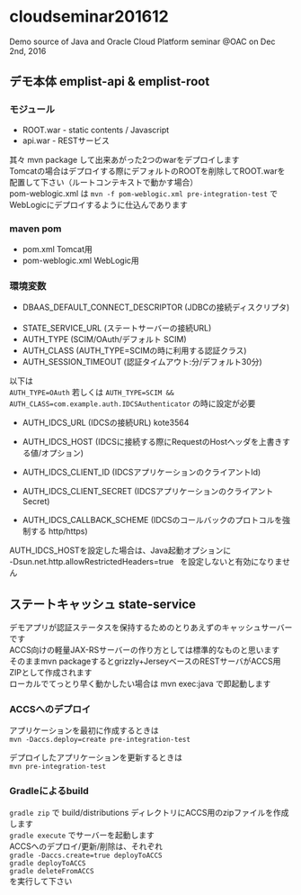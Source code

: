 # cloudseminar201612
Demo source of Java and Oracle Cloud Platform seminar @OAC on Dec 2nd, 2016

## **デモ本体 emplist-api & emplist-root**

### モジュール
* ROOT.war - static contents / Javascript
* api.war - RESTサービス

其々 mvn package して出来あがった2つのwarをデプロイします  
Tomcatの場合はデプロイする際にデフォルトのROOTを削除してROOT.warを配置して下さい（ルートコンテキストで動かす場合）  
pom-weblogic.xml は `mvn -f pom-weblogic.xml pre-integration-test` でWebLogicにデプロイするように仕込んであります

### maven pom
* pom.xml Tomcat用
* pom-weblogic.xml WebLogic用


### 環境変数
* DBAAS_DEFAULT_CONNECT_DESCRIPTOR (JDBCの接続ディスクリプタ)  
* STATE_SERVICE_URL (ステートサーバーの接続URL)  
* AUTH_TYPE (SCIM/OAuth/デフォルト SCIM)  
* AUTH_CLASS (AUTH_TYPE=SCIMの時に利用する認証クラス)  
* AUTH_SESSION_TIMEOUT (認証タイムアウト:分/デフォルト30分)  

以下は  
`AUTH_TYPE=OAuth` 若しくは
`AUTH_TYPE=SCIM
&& AUTH_CLASS=com.example.auth.IDCSAuthenticator`
の時に設定が必要  
* AUTH_IDCS_URL (IDCSの接続URL)  kote3564

* AUTH_IDCS_HOST (IDCSに接続する際にRequestのHostヘッダを上書きする値/オプション)  
* AUTH_IDCS_CLIENT_ID (IDCSアプリケーションのクライアントId)  
* AUTH_IDCS_CLIENT_SECRET (IDCSアプリケーションのクライアントSecret)  
* AUTH_IDCS_CALLBACK_SCHEME (IDCSのコールバックのプロトコルを強制する http/https)  

AUTH_IDCS_HOSTを設定した場合は、Java起動オプションに  
-Dsun.net.http.allowRestrictedHeaders=true  
を設定しないと有効になりません

## **ステートキャッシュ state-service**

デモアプリが認証ステータスを保持するためのとりあえずのキャッシュサーバーです  
ACCS向けの軽量JAX-RSサーバーの作り方としては標準的なものと思います  
そのままmvn packageするとgrizzly+JerseyベースのRESTサーバがACCS用ZIPとして作成されます  
ローカルでてっとり早く動かしたい場合は mvn exec:java で即起動します

### ACCSへのデプロイ

アプリケーションを最初に作成するときは  
`mvn -Daccs.deploy=create pre-integration-test`  

デプロイしたアプリケーションを更新するときは  
`mvn pre-integration-test`  

### Gradleによるbuild
`gradle zip` で build/distributions ディレクトリにACCS用のzipファイルを作成します  
`gradle execute` でサーバーを起動します  
ACCSへのデプロイ/更新/削除は、それぞれ  
`gradle -Daccs.create=true deployToACCS`  
`gradle deployToACCS`  
`gradle deleteFromACCS`  
を実行して下さい
